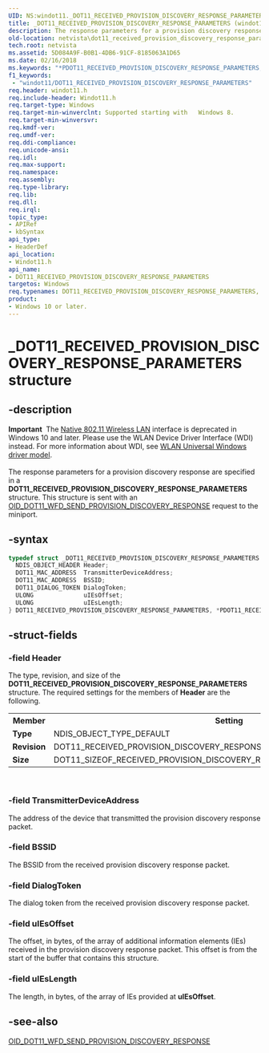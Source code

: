 ```yaml
---
UID: NS:windot11._DOT11_RECEIVED_PROVISION_DISCOVERY_RESPONSE_PARAMETERS
title: _DOT11_RECEIVED_PROVISION_DISCOVERY_RESPONSE_PARAMETERS (windot11.h)
description: The response parameters for a provision discovery response are specified in a DOT11_RECEIVED_PROVISION_DISCOVERY_RESPONSE_PARAMETERS structure. This structure is sent with an OID_DOT11_WFD_SEND_PROVISION_DISCOVERY_RESPONSE request to the miniport.
old-location: netvista\dot11_received_provision_discovery_response_parameters.htm
tech.root: netvista
ms.assetid: 5D084A9F-B0B1-4DB6-91CF-8185063A1D65
ms.date: 02/16/2018
ms.keywords: "*PDOT11_RECEIVED_PROVISION_DISCOVERY_RESPONSE_PARAMETERS, DOT11_RECEIVED_PROVISION_DISCOVERY_RESPONSE_PARAMETERS, DOT11_RECEIVED_PROVISION_DISCOVERY_RESPONSE_PARAMETERS structure [Network Drivers Starting with Windows Vista], PDOT11_RECEIVED_PROVISION_DISCOVERY_RESPONSE_PARAMETERS, PDOT11_RECEIVED_PROVISION_DISCOVERY_RESPONSE_PARAMETERS structure pointer [Network Drivers Starting with Windows Vista], _DOT11_RECEIVED_PROVISION_DISCOVERY_RESPONSE_PARAMETERS, netvista.dot11_received_provision_discovery_response_parameters, windot11/DOT11_RECEIVED_PROVISION_DISCOVERY_RESPONSE_PARAMETERS, windot11/PDOT11_RECEIVED_PROVISION_DISCOVERY_RESPONSE_PARAMETERS"
f1_keywords:
 - "windot11/DOT11_RECEIVED_PROVISION_DISCOVERY_RESPONSE_PARAMETERS"
req.header: windot11.h
req.include-header: Windot11.h
req.target-type: Windows
req.target-min-winverclnt: Supported starting with   Windows 8.
req.target-min-winversvr:
req.kmdf-ver:
req.umdf-ver:
req.ddi-compliance:
req.unicode-ansi:
req.idl:
req.max-support:
req.namespace:
req.assembly:
req.type-library:
req.lib:
req.dll:
req.irql:
topic_type:
- APIRef
- kbSyntax
api_type:
- HeaderDef
api_location:
- Windot11.h
api_name:
- DOT11_RECEIVED_PROVISION_DISCOVERY_RESPONSE_PARAMETERS
targetos: Windows
req.typenames: DOT11_RECEIVED_PROVISION_DISCOVERY_RESPONSE_PARAMETERS, *PDOT11_RECEIVED_PROVISION_DISCOVERY_RESPONSE_PARAMETERS
product:
- Windows 10 or later.
---
```


# _DOT11_RECEIVED_PROVISION_DISCOVERY_RESPONSE_PARAMETERS structure


## -description


<div class="alert"><b>Important</b>  The <a href="https://docs.microsoft.com/previous-versions/windows/hardware/wireless/ff560689(v=vs.85)">Native 802.11 Wireless LAN</a> interface is deprecated in Windows 10 and later. Please use the WLAN Device Driver Interface (WDI) instead. For more information about WDI, see <a href="https://docs.microsoft.com/windows-hardware/drivers/network/wifi-universal-driver-model">WLAN Universal Windows driver model</a>.</div><div> </div>The response parameters for a provision discovery response are specified in a <b>DOT11_RECEIVED_PROVISION_DISCOVERY_RESPONSE_PARAMETERS</b> structure. This structure is sent with an <a href="https://docs.microsoft.com/windows-hardware/drivers/network/oid-dot11-wfd-send-provision-discovery-response">OID_DOT11_WFD_SEND_PROVISION_DISCOVERY_RESPONSE</a> request to the miniport.


## -syntax


```cpp
typedef struct _DOT11_RECEIVED_PROVISION_DISCOVERY_RESPONSE_PARAMETERS {
  NDIS_OBJECT_HEADER Header;
  DOT11_MAC_ADDRESS  TransmitterDeviceAddress;
  DOT11_MAC_ADDRESS  BSSID;
  DOT11_DIALOG_TOKEN DialogToken;
  ULONG              uIEsOffset;
  ULONG              uIEsLength;
} DOT11_RECEIVED_PROVISION_DISCOVERY_RESPONSE_PARAMETERS, *PDOT11_RECEIVED_PROVISION_DISCOVERY_RESPONSE_PARAMETERS;
```


## -struct-fields




### -field Header

The type, revision, and size of the <b>DOT11_RECEIVED_PROVISION_DISCOVERY_RESPONSE_PARAMETERS</b> structure. The required settings for the members of <b>Header</b> are the following.

<table>
<tr>
<th>Member</th>
<th>Setting</th>
</tr>
<tr>
<td><b>Type</b></td>
<td>NDIS_OBJECT_TYPE_DEFAULT</td>
</tr>
<tr>
<td><b>Revision</b></td>
<td>DOT11_RECEIVED_PROVISION_DISCOVERY_RESPONSE_PARAMETERS_REVISION_1</td>
</tr>
<tr>
<td><b>Size</b></td>
<td>DOT11_SIZEOF_RECEIVED_PROVISION_DISCOVERY_RESPONSE_PARAMETERS_REVISION_1</td>
</tr>
</table>
 


### -field TransmitterDeviceAddress

The address of the device that transmitted the provision discovery response packet.


### -field BSSID

The BSSID from the received provision discovery response packet.


### -field DialogToken

The dialog token from the received provision discovery response packet.


### -field uIEsOffset

The offset, in bytes,  of the array of additional information elements (IEs) received in the provision discovery response packet. This offset is from the start of the buffer that contains this structure.


### -field uIEsLength

The length, in bytes, of the array of IEs provided at <b>uIEsOffset</b>.


## -see-also

<a href="https://docs.microsoft.com/windows-hardware/drivers/network/oid-dot11-wfd-send-provision-discovery-response">OID_DOT11_WFD_SEND_PROVISION_DISCOVERY_RESPONSE</a>



 

 


